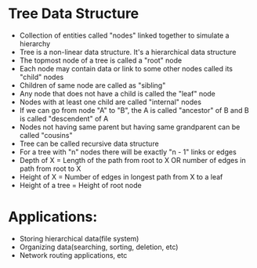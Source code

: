 # Tree Data Structure

- Collection of entities called "nodes" linked together to simulate a hierarchy
- Tree is a non-linear data structure. It's a hierarchical data structure
- The topmost node of a tree is called a "root" node
- Each node may contain data or link to some other nodes called its "child" nodes
- Children of same node are called as "sibling"
- Any node that does not have a child is called the "leaf" node
- Nodes with at least one child are called "internal" nodes
- If we can go from node "A" to "B", the A is called "ancestor" of B and B is called "descendent" of A
- Nodes not having same parent but having same grandparent can be called "cousins"
- Tree can be called recursive data structure
- For a tree with "n" nodes there will be exactly "n - 1" links or edges
- Depth of X = Length of the path from root to X OR number of edges in path from root to X
- Height of X = Number of edges in longest path from X to a leaf
- Height of a tree = Height of root node

# Applications:

- Storing hierarchical data(file system)
- Organizing data(searching, sorting, deletion, etc)
- Network routing applications, etc
